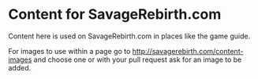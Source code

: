 Content for SavageRebirth.com
=================

Content here is used on SavageRebirth.com in places like the game guide.

For images to use within a page go to http://savagerebirth.com/content-images and choose one or with your pull request ask for an image to be added.
